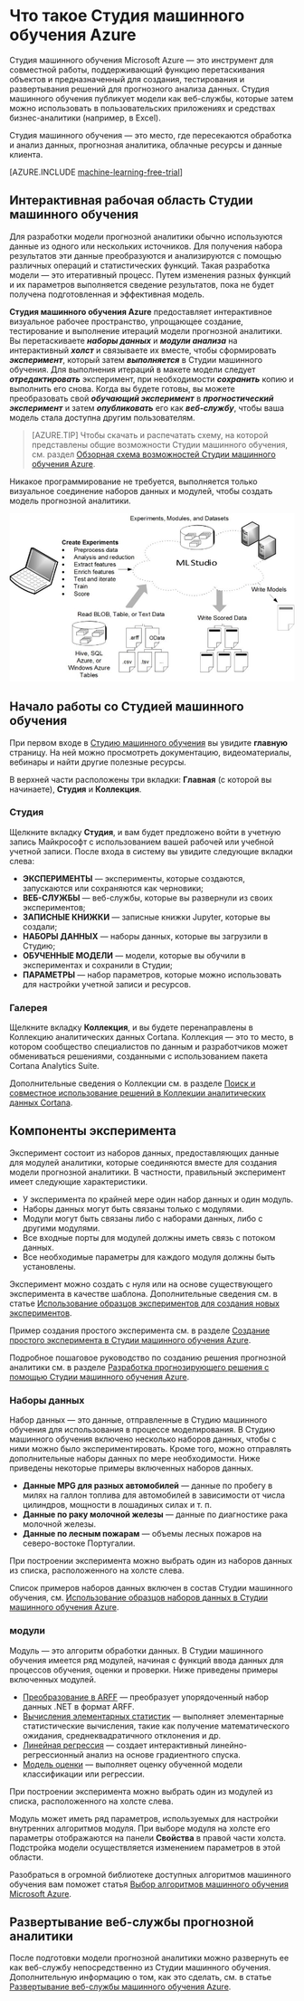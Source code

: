 <properties 
	pageTitle="Что такое Студия машинного обучения Azure | Microsoft Azure"
	description="Обзор Студии машинного обучения Azure, инструмента с поддержкой функции перетаскивания объектов, предназначенного для быстрого создания моделей на основе библиотеки готовых алгоритмов и модулей."
	keywords="машинное обучение azure, azure mlazure ml, студия машинного обучения"
	services="machine-learning"
	documentationCenter=""
	authors="garyericson"
	manager="paulettm"
	editor="cgronlun"/>

<tags
	ms.service="machine-learning"
	ms.workload="data-services"
	ms.tgt_pltfrm="na"
	ms.devlang="na"
	ms.topic="get-started-article"
	ms.date="03/09/2016"
	ms.author="garye"/>

# Что такое Студия машинного обучения Azure

Студия машинного обучения Microsoft Azure — это инструмент для совместной работы, поддерживающий функцию перетаскивания объектов и предназначенный для создания, тестирования и развертывания решений для прогнозного анализа данных. Студия машинного обучения публикует модели как веб-службы, которые затем можно использовать в пользовательских приложениях и средствах бизнес-аналитики (например, в Excel).

Студия машинного обучения — это место, где пересекаются обработка и анализ данных, прогнозная аналитика, облачные ресурсы и данные клиента.

[AZURE.INCLUDE [machine-learning-free-trial](../../includes/machine-learning-free-trial.md)]

## Интерактивная рабочая область Студии машинного обучения

Для разработки модели прогнозной аналитики обычно используются данные из одного или нескольких источников. Для получения набора результатов эти данные преобразуются и анализируются с помощью различных операций и статистических функций. Такая разработка модели — это итеративный процесс. Путем изменения разных функций и их параметров выполняется сведение результатов, пока не будет получена подготовленная и эффективная модель.

**Студия машинного обучения Azure** предоставляет интерактивное визуальное рабочее пространство, упрощающее создание, тестирование и выполнение итераций модели прогнозной аналитики. Вы перетаскиваете ***наборы данных*** и ***модули анализа*** на интерактивный ***холст*** и связываете их вместе, чтобы сформировать ***эксперимент***, который затем ***выполняется*** в Студии машинного обучения. Для выполнения итераций в макете модели следует ***отредактировать*** эксперимент, при необходимости ***сохранить*** копию и выполнить его снова. Когда вы будете готовы, вы можете преобразовать свой ***обучающий эксперимент*** в ***прогностический эксперимент*** и затем ***опубликовать*** его как ***веб-службу***, чтобы ваша модель стала доступна другим пользователям.

>[AZURE.TIP] Чтобы скачать и распечатать схему, на которой представлены общие возможности Студии машинного обучения, см. раздел [Обзорная схема возможностей Студии машинного обучения Azure](machine-learning-studio-overview-diagram.md).

Никакое программирование не требуется, выполняется только визуальное соединение наборов данных и модулей, чтобы создать модель прогнозной аналитики.

![Схема Студии машинного обучения Azure: создание экспериментов, чтение данных из различных источников, запись оцененных данных, запись моделей.][ml-studio-overview]

## Начало работы со Студией машинного обучения

При первом входе в [Студию машинного обучения](https://studio.azureml.net) вы увидите **главную** страницу. На ней можно просмотреть документацию, видеоматериалы, вебинары и найти другие полезные ресурсы.

В верхней части расположены три вкладки: **Главная** (с которой вы начинаете), **Студия** и **Коллекция**.

### Студия

Щелкните вкладку **Студия**, и вам будет предложено войти в учетную запись Майкрософт с использованием вашей рабочей или учебной учетной записи. После входа в систему вы увидите следующие вкладки слева:

- **ЭКСПЕРИМЕНТЫ** — эксперименты, которые создаются, запускаются или сохраняются как черновики;
- **ВЕБ-СЛУЖБЫ** — веб-службы, которые вы развернули из своих экспериментов;
- **ЗАПИСНЫЕ КНИЖКИ** — записные книжки Jupyter, которые вы создали;
- **НАБОРЫ ДАННЫХ** — наборы данных, которые вы загрузили в Студию;
- **ОБУЧЕННЫЕ МОДЕЛИ** — модели, которые вы обучили в экспериментах и сохранили в Студии;
- **ПАРАМЕТРЫ** — набор параметров, которые можно использовать для настройки учетной записи и ресурсов.

### Галерея

Щелкните вкладку **Коллекция**, и вы будете перенаправлены в Коллекцию аналитических данных Cortana. Коллекция — это то место, в котором сообщество специалистов по данным и разработчиков может обмениваться решениями, созданными с использованием пакета Cortana Analytics Suite.

Дополнительные сведения о Коллекции см. в разделе [Поиск и совместное использование решений в Коллекции аналитических данных Cortana](machine-learning-gallery-how-to-use-contribute-publish.md).

## Компоненты эксперимента

Эксперимент состоит из наборов данных, предоставляющих данные для модулей аналитики, которые соединяются вместе для создания модели прогнозной аналитики. В частности, правильный эксперимент имеет следующие характеристики.

- У эксперимента по крайней мере один набор данных и один модуль.
- Наборы данных могут быть связаны только с модулями.
- Модули могут быть связаны либо с наборами данных, либо с другими модулями.
- Все входные порты для модулей должны иметь связь с потоком данных.
- Все необходимые параметры для каждого модуля должны быть установлены.

Эксперимент можно создать с нуля или на основе существующего эксперимента в качестве шаблона. Дополнительные сведения см. в статье [Использование образцов экспериментов для создания новых экспериментов](machine-learning-sample-experiments.md).

Пример создания простого эксперимента см. в разделе [Создание простого эксперимента в Студии машинного обучения Azure](machine-learning-create-experiment.md).

Подробное пошаговое руководство по созданию решения прогнозной аналитики см. в разделе [Разработка прогнозирующего решения с помощью Студии машинного обучения Azure](machine-learning-walkthrough-develop-predictive-solution.md).

### Наборы данных

Набор данных — это данные, отправленные в Студию машинного обучения для использования в процессе моделирования. В Студию машинного обучения включено несколько наборов данных, чтобы с ними можно было экспериментировать. Кроме того, можно отправлять дополнительные наборы данных по мере необходимости. Ниже приведены некоторые примеры включенных наборов данных.

- **Данные MPG для разных автомобилей** — данные по пробегу в милях на галлон топлива для автомобилей в зависимости от числа цилиндров, мощности в лошадиных силах и т. п.
- **Данные по раку молочной железы** — данные по диагностике рака молочной железы.
- **Данные по лесным пожарам** — объемы лесных пожаров на северо-востоке Португалии.

При построении эксперимента можно выбрать один из наборов данных из списка, расположенного на холсте слева.

Список примеров наборов данных включен в состав Студии машинного обучения, см. [Использование образцов наборов данных в Студии машинного обучения Azure](machine-learning-use-sample-datasets.md).

### модули

Модуль — это алгоритм обработки данных. В Студии машинного обучения имеется ряд модулей, начиная с функций ввода данных для процессов обучения, оценки и проверки. Ниже приведены примеры включенных модулей.

- [Преобразование в ARFF][convert-to-arff] — преобразует упорядоченный набор данных .NET в формат ARFF.
- [Вычисления элементарных статистик][elementary-statistics] — выполняет элементарные статистические вычисления, такие как получение математического ожидания, среднеквадратичного отклонения и др.
- [Линейная регрессия][linear-regression] — создает интерактивный линейно-регрессионный анализ на основе градиентного спуска.
- [Модель оценки][score-model] — выполняет оценку обученной модели классификации или регрессии.

При построении эксперимента можно выбрать один из модулей из списка, расположенного на холсте слева.

Модуль может иметь ряд параметров, используемых для настройки внутренних алгоритмов модуля. При выборе модуля на холсте его параметры отображаются на панели **Свойства** в правой части холста. Подстройка модели осуществляется изменением параметров в этой области.

Разобраться в огромной библиотеке доступных алгоритмов машинного обучения вам поможет статья [Выбор алгоритмов машинного обучения Microsoft Azure](machine-learning-algorithm-choice.md).

## Развертывание веб-службы прогнозной аналитики

После подготовки модели прогнозной аналитики можно развернуть ее как веб-службу непосредственно из Студии машинного обучения. Дополнительную информацию о том, как это сделать, см. в статье [Развертывание веб-службы машинного обучения Azure](machine-learning-publish-a-machine-learning-web-service.md).

[ml-studio-overview]: ./media/machine-learning-what-is-ml-studio/azure-ml-studio-diagram.jpg

<!-- Module References -->
[convert-to-arff]: https://msdn.microsoft.com/library/azure/62d2cece-d832-4a7a-a0bd-f01f03af0960/
[elementary-statistics]: https://msdn.microsoft.com/library/azure/3086b8d4-c895-45ba-8aa9-34f0c944d4d3/
[linear-regression]: https://msdn.microsoft.com/library/azure/31960a6f-789b-4cf7-88d6-2e1152c0bd1a/
[score-model]: https://msdn.microsoft.com/library/azure/401b4f92-e724-4d5a-be81-d5b0ff9bdb33/

<!---HONumber=AcomDC_0316_2016-->